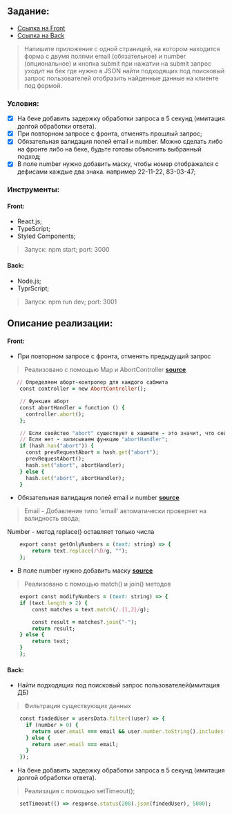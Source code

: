 ## Задание:

- [Ссылка на Front](https://github.com/Life1sOk/test-3205-front)
- [Ссылка на Back](https://github.com/Life1sOk/test-3205-back)

> Напишите приложение с одной страницей, на котором находится форма с двумя полями
> email (обязательное) и number (опциональное)
> и кнопка submit при нажатии на submit запрос уходит на бек где нужно в JSON найти подходящих под поисковый запрос пользователей отобразить найденные данные на клиенте под формой.

### Условия:

- [x] На беке добавить задержку обработки запроса в 5 секунд (имитация долгой обработки ответа).
- [x] При повторном запросе с фронта, отменять прошлый запрос;
- [x] Обязательная валидация полей email и number. Можно сделать либо на фронте либо на беке, будьте готовы объяснить выбранный подход;
- [x] В поле number нужно добавить маску, чтобы номер отображался с дефисами каждые два знака. например 22-11-22, 83-03-47;

### Инструменты:

#### Front:

- React.js;
- TypeScript;
- Styled Components;

> Запуск: npm start; port: 3000

#### Back:

- Node.js;
- TyprScript;

> Запуск: npm run dev; port: 3001

## Описание реализации:

#### Front:

- При повторном запросе с фронта, отменять предыдущий запрос

> Реализовано с помощью Map и AbortController **[source](./src/app/app.tsx)**

```ruby
   // Определяем аборт-контролер для каждого сабмита
    const controller = new AbortController();

    // Функция аборт
    const abortHandler = function () {
      controller.abort();
    };

    // Если свойство "abort" существует в хашмапе - это значит, что сейчас идет предыдущий запрос на сервер. Достаем сохраненную функцию "abortHandler" (js: 32) и вызываем (js: 33), таким образом она отменяет предыдущий(свой) запрос. И так-как мы будет запускать еще один запрос, нам нужно перезаписать нашу функцию "abortHandler";
    // Если нет - записываем функцию "abortHandler";
    if (hash.has("abort")) {
      const prevRequestAbort = hash.get("abort");
      prevRequestAbort();
      hash.set("abort", abortHandler);
    } else {
      hash.set("abort", abortHandler);
    }
```

- Обязательная валидация полей email и number **[source](./src/helpers/modify-text.ts)**

> Email - Добавление типо 'email' автоматически проверяет на валидность ввода;

Number - метод replace() оставляет только числа

```ruby
    export const getOnlyNumbers = (text: string) => {
        return text.replace(/\D/g, "");
    };

```

- В поле number нужно добавить маску **[source](./src/helpers/modify-text.ts)**

> Реализовано с помощью match() и join() методов

```ruby
    export const modifyNumbers = (text: string) => {
    if (text.length > 2) {
        const matches = text.match(/.{1,2}/g);

        const result = matches?.join("-");
        return result;
    } else {
        return text;
    }
    };
```

#### Back:

- Найти подходящих под поисковый запрос пользователей(имитация ДБ)

> Фильтрация существующих данных

```ruby
    const findedUser = usersData.filter((user) => {
      if (number > 0) {
        return user.email === email && user.number.toString().includes(number.toString());
      } else {
        return user.email === email;
      }
    });
```

- На беке добавить задержку обработки запроса в 5 секунд (имитация долгой обработки ответа).

> Реализация с помощью setTimeout();

```ruby
    setTimeout(() => response.status(200).json(findedUser), 5000);
```
